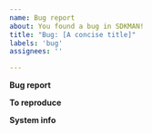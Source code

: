 ```yaml
---
name: Bug report
about: You found a bug in SDKMAN!
title: "Bug: [A concise title]"
labels: 'bug'
assignees: ''

---
```

<!-- Thank you for using the SDKMAN! issue tracker! If you are unsure if it is a bug, then consider using the Slack chat before creating a new issue. Please understand, that we cannot offer regular support through GitHub issues and might close the issue, if it is not an actual bug. -->

**Bug report**
<!-- A clear and concise description of the bug you encountered  -->

**To reproduce**
<!-- Steps to reproduce the behavior or verify the issue -->

**System info**
<!-- Please add relevant information about your system, e.g. Win/Linux, OS version, (WSL?), etc. Please also include the output of `sdk version` -->
